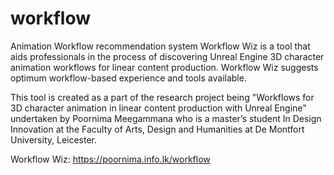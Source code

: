 # workflow
Animation Workflow recommendation system
Workflow Wiz is a tool that aids professionals in the process of discovering Unreal Engine 3D character animation workflows for linear content production. Workflow Wiz suggests optimum workflow-based experience and tools available.

This tool is created as a part of the research project being  "Workflows for 3D character animation in linear content production with Unreal Engine" undertaken by Poornima Meegammana who is a master’s student In Design Innovation at the Faculty of Arts, Design and Humanities at De Montfort University, Leicester.

Workflow Wiz: https://poornima.info.lk/workflow
